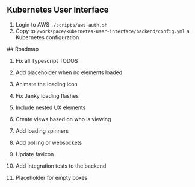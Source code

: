 ## Kubernetes User Interface

1. Login to AWS `./scripts/aws-auth.sh`
2. Copy to `/workspace/kubernetes-user-interface/backend/config.yml` a Kubernetes configuration

## Roadmap

1. Fix all Typescript TODOS
1. Add placeholder when no elements loaded

1. Animate the loading icon
1. Fix Janky loading flashes
1. Include nested UX elements
1. Create views based on who is viewing
1. Add loading spinners
1. Add polling or websockets
1. Update favicon
1. Add integration tests to the backend
1. Placeholder for empty boxes